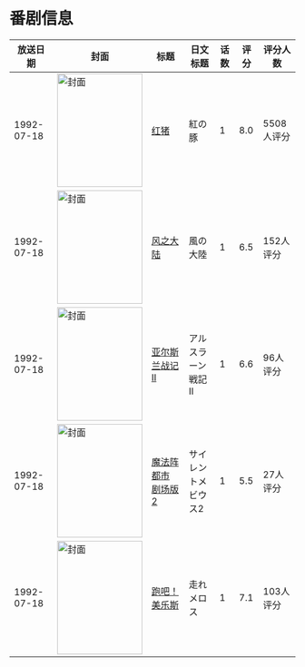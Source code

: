 # 番剧信息

|放送日期|封面|标题|日文标题|话数|评分|评分人数|
|---|---|---|---|---|---|---|
|1992-07-18|<img src="//lain.bgm.tv/pic/cover/c/8e/98/307_GyFJg.jpg" alt="封面" style="width:150px;height:200px;object-fit:cover;">|[红猪](https://bangumi.tv/subject/307)|紅の豚|1|8.0|5508人评分|
|1992-07-18|<img src="//lain.bgm.tv/pic/cover/c/a8/7c/6256_bXsss.jpg" alt="封面" style="width:150px;height:200px;object-fit:cover;">|[风之大陆](https://bangumi.tv/subject/6256)|風の大陸|1|6.5|152人评分|
|1992-07-18|<img src="//lain.bgm.tv/pic/cover/c/e6/40/41867_1tUsU.jpg" alt="封面" style="width:150px;height:200px;object-fit:cover;">|[亚尔斯兰战记II](https://bangumi.tv/subject/41867)|アルスラーン戦記II|1|6.6|96人评分|
|1992-07-18|<img src="//lain.bgm.tv/pic/cover/c/25/00/41879_k7k92.jpg" alt="封面" style="width:150px;height:200px;object-fit:cover;">|[魔法阵都市 剧场版2](https://bangumi.tv/subject/41879)|サイレントメビウス2|1|5.5|27人评分|
|1992-07-18|<img src="//lain.bgm.tv/pic/cover/c/26/95/79176_s01e2.jpg" alt="封面" style="width:150px;height:200px;object-fit:cover;">|[跑吧！美乐斯](https://bangumi.tv/subject/79176)|走れメロス|1|7.1|103人评分|

